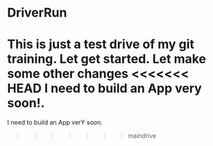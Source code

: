 # DriverRun
This is just a test drive of my git training. 
Let get started. Let make some other changes
<<<<<<< HEAD
I need to build an App very soon!.
=======
I need to build an App verY soon.
>>>>>>> maindrive
